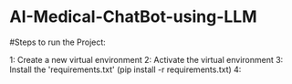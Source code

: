 # AI-Medical-ChatBot-using-LLM

#Steps to run the Project:

1: Create a new virtual environment
2: Activate the virtual environment
3: Install the 'requirements.txt' (pip install -r requirements.txt)
4: 